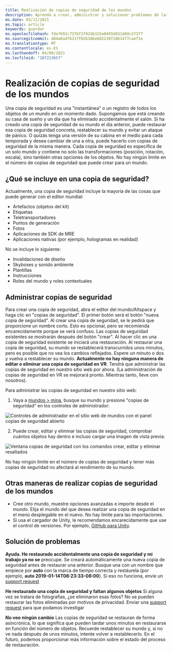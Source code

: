```yaml
---
title: Realización de copias de seguridad de los mundos
description: Aprenda a crear, administrar y solucionar problemas de las instantáneas de copia de seguridad de sus AltspaceVR mundos.
ms.date: 03/11/2021
ms.topic: article
keywords: guardar
ms.openlocfilehash: fdef692c737bf2f92db315e04556831d60c2f377
ms.sourcegitcommit: d84a6adf631ff02b106e682238f2861477caef1e
ms.translationtype: MT
ms.contentlocale: es-ES
ms.lasthandoff: 04/08/2021
ms.locfileid: "107213657"
---
```

# <a name="backing-up-your-worlds"></a>Realización de copias de seguridad de los mundos

Una copia de seguridad es una "instantánea" o un registro de todos los objetos de un mundo en un momento dado. Supongamos que está creando su casa de sueño y un día que ha eliminado accidentalmente el salón. Si ha creado una copia de seguridad de su mundo el día anterior, puede restaurar esa copia de seguridad concreta, restablecer su mundo y evitar un ataque de pánico. O quizás tenga una versión de su cabina en el medio para cada temporada y desea cambiar de una a otra, puede hacerlo con copias de seguridad de la misma manera. Cada copia de seguridad es específica de un solo mundo y contiene no solo las transformaciones (posición, rotación, escala), sino también otras opciones de los objetos. No hay ningún límite en el número de copias de seguridad que puede crear para un mundo.  

## <a name="whats-included-in-a-backup"></a>¿Qué se incluye en una copia de seguridad?

Actualmente, una copia de seguridad incluye la mayoría de las cosas que puede generar con el editor mundial:
* Artefactos (objetos del kit)
* Etiquetas
* Teletransportadores
* Puntos de generación
* Fotos
* Aplicaciones de SDK de MRE
* Aplicaciones nativas (por ejemplo, hologramas en realidad)

No se incluye lo siguiente:

* Invalidaciones de diseño
* Skyboxes y sonido ambiente
* Plantillas
* Instrucciones
* Roles del mundo y roles contextuales

## <a name="managing-backups"></a>Administrar copias de seguridad

Para crear una copia de seguridad, abra el editor del mundo/Altspace y haga clic en "copias de seguridad". El primer botón será el botón "nueva copia de seguridad". Al crear una copia de seguridad, se le pedirá que proporcione un nombre corto. Esto es opcional, pero se recomienda encarecidamente porque se verá confuso. Las copias de seguridad existentes se mostrarán después del botón "crear". Al hacer clic en una copia de seguridad existente se iniciará una restauración. Al restaurar una copia de seguridad, su mundo se restablecerá transcurridos unos minutos, pero es posible que no vea los cambios reflejados. Espere un minuto o dos y vuelva a restablecer su mundo. **Actualmente no hay ninguna manera de editar o eliminar una copia de seguridad en VR**. Tendrá que administrar las copias de seguridad en nuestro sitio web por ahora. (La administración de copias de seguridad en VR se mejorará pronto. Mientras tanto, lleve con nosotros).

Para administrar las copias de seguridad en nuestro sitio web:

1. Vaya a [mundos > mina](https://account.altvr.com/users/sign_in), busque su mundo y presione "copias de seguridad" en los controles de administrador:

![Controles de administrador en el sitio web de mundos con el panel copias de seguridad abierto](images/world-backup-img-01.png)

2. Puede crear, editar y eliminar las copias de seguridad, comprobar cuántos objetos hay dentro e incluso cargar una imagen de vista previa: 

![Ventana copias de seguridad con los comandos crear, editar y eliminar resaltados](images/world-backup-img-02.png)

No hay ningún límite en el número de copias de seguridad y tener más copias de seguridad no afectará al rendimiento de su mundo.

## <a name="other-ways-to-back-up-your-worlds"></a>Otras maneras de realizar copias de seguridad de los mundos

* Cree otro mundo, muestre opciones avanzadas e importe desde el mundo. Elija el mundo del que desea realizar una copia de seguridad en el menú desplegable en el nuevo. No hay límite para las importaciones.
* Si usa el cargador de Unity, le recomendamos encarecidamente que use el control de versiones. Por ejemplo, [GitHub para Unity](https://unity.github.com).

## <a name="troubleshooting"></a>Solución de problemas

**Ayuda. He restaurado accidentalmente una copia de seguridad y mi trabajo ya no se** preocupe. Se creará automáticamente una nueva copia de seguridad antes de restaurar una anterior. Busque una con un nombre que empiece por **auto** con la marca de tiempo correcta y restáurela (por ejemplo, **auto 2019-01-14T08:23:33-08:00**).  Si eso no funciona, envíe un [support request](https://help.altvr.com/hc/requests/new)

**He restaurado una copia de seguridad y faltan algunos objetos** Si alguna vez se tratara de fotografías, ¿se eliminaron esas fotos? No se pueden restaurar las fotos eliminadas por motivos de privacidad. Enviar una [support request](https://help.altvr.com/hc/requests/new) para que podamos investigar

**No veo ningún cambio** Las copias de seguridad se restauran de forma asincrónica, lo que significa que pueden tardar unos minutos en restaurarse en función del número de objetos. Recuerde restablecer su mundo y, si no ve nada después de unos minutos, intente volver a restablecerlo. En el futuro, podemos proporcionar más información sobre el estado del proceso de restauración.